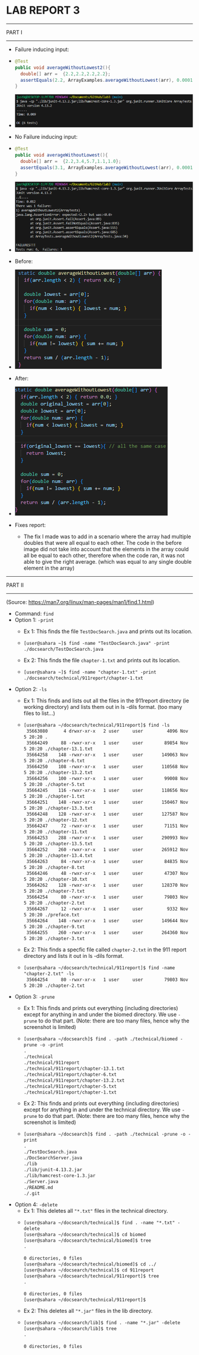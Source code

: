 # **LAB REPORT 3**

***
PART I
***

  * Failure inducing input:
  * ```java
    @Test
    public void averageWithoutLowest2(){
      double[] arr =  {2.2,2.2,2.2,2.2};
      assertEquals(2.2, ArrayExamples.averageWithoutLowest(arr), 0.0001);
    }
    ```
  * ![Image](lab3_code1.png)

  * No Failure inducing input:
  * ```java
    @Test
    public void averageWithoutLowest(){
      double[] arr =  {2.2,3.4,5.7,1.1,1.0};
      assertEquals(3.1, ArrayExamples.averageWithoutLowest(arr), 0.0001);
    }
    ```
  * ![Image](lab3_code2.png)

  * Before:
  * ![Image](lab3_code3.png)
  * After:
  * ![Image](lab3_code4.png)

  * Fixes report:
    * The fix I made was to add in a scenario where the array had multiple doubles that were all equal to each other. The code in the before image did not take into account that the elements in the array could all be equal to each other, therefore when the code ran, it was not able to give the right average. (which was equal to any single double element in the array)
   
***
PART II
***

(Source: https://man7.org/linux/man-pages/man1/find.1.html)

 * Command: `find`
 * Option 1: `-print`
   * Ex 1: This finds the file `TestDocSearch.java` and prints out its location.
   * ```
     [user@sahara ~]$ find -name "TestDocSearch.java" -print
     ./docsearch/TestDocSearch.java
     ```
     
   * Ex 2: This finds the file `chapter-1.txt` and prints out its location.
   * ```
     [user@sahara ~]$ find -name "chapter-1.txt" -print
     ./docsearch/technical/911report/chapter-1.txt
     ```
 * Option 2:  `-ls`
   * Ex 1: This finds and lists out all the files in the 911report directory (ie working directory) and lists them out in ls -dils format. (too many files to list...)
   * ```
     [user@sahara ~/docsearch/technical/911report]$ find -ls
      35663080      4 drwxr-xr-x   2 user     user         4096 Nov  5 20:20 .
      35664249     88 -rwxr-xr-x   1 user     user        89854 Nov  5 20:20 ./chapter-13.1.txt
      35664258    148 -rwxr-xr-x   1 user     user       149063 Nov  5 20:20 ./chapter-6.txt
      35664250    108 -rwxr-xr-x   1 user     user       110568 Nov  5 20:20 ./chapter-13.2.txt
      35664256    100 -rwxr-xr-x   1 user     user        99008 Nov  5 20:20 ./chapter-5.txt
      35664245    116 -rwxr-xr-x   1 user     user       118656 Nov  5 20:20 ./chapter-1.txt
      35664251    148 -rwxr-xr-x   1 user     user       150467 Nov  5 20:20 ./chapter-13.3.txt
      35664248    128 -rwxr-xr-x   1 user     user       127587 Nov  5 20:20 ./chapter-12.txt
      35664247     72 -rwxr-xr-x   1 user     user        71151 Nov  5 20:20 ./chapter-11.txt
      35664253    288 -rwxr-xr-x   1 user     user       290993 Nov  5 20:20 ./chapter-13.5.txt
      35664252    260 -rwxr-xr-x   1 user     user       265912 Nov  5 20:20 ./chapter-13.4.txt
      35664263     84 -rwxr-xr-x   1 user     user        84835 Nov  5 20:20 ./chapter-8.txt
      35664246     48 -rwxr-xr-x   1 user     user        47307 Nov  5 20:20 ./chapter-10.txt
      35664262    128 -rwxr-xr-x   1 user     user       128370 Nov  5 20:20 ./chapter-7.txt
      35664254     80 -rwxr-xr-x   1 user     user        79803 Nov  5 20:20 ./chapter-2.txt
      35664267     12 -rwxr-xr-x   1 user     user         9332 Nov  5 20:20 ./preface.txt
      35664264    148 -rwxr-xr-x   1 user     user       149644 Nov  5 20:20 ./chapter-9.txt
      35664255    260 -rwxr-xr-x   1 user     user       264360 Nov  5 20:20 ./chapter-3.txt
     ```
  
   * Ex 2: This finds a specfic file called `chapter-2.txt` in the 911 report directory and lists it out in ls -dils format.
   * ```
     [user@sahara ~/docsearch/technical/911report]$ find -name "chapter-2.txt" -ls
      35664254     80 -rwxr-xr-x   1 user     user        79803 Nov  5 20:20 ./chapter-2.txt
     ```
 * Option 3: `-prune`
   * Ex 1: This finds and prints out everything (including directories) except for anything in and under the biomed directory. We use `-prune` to do that part. (Note: there are too many files, hence why the screenshot is limited)
   * ```
     [user@sahara ~/docsearch]$ find . -path ./technical/biomed -prune -o -print
     .
     ./technical
     ./technical/911report
     ./technical/911report/chapter-13.1.txt
     ./technical/911report/chapter-6.txt
     ./technical/911report/chapter-13.2.txt
     ./technical/911report/chapter-5.txt
     ./technical/911report/chapter-1.txt
     ```
  
   * Ex 2: This finds and prints out everything (including directories) except for anything in and under the technical directory. We use `-prune` to do that part. (Note: there are too many files, hence why the screenshot is limited)
   * ```
     [user@sahara ~/docsearch]$ find . -path ./technical -prune -o -print
     .
     ./TestDocSearch.java
     ./DocSearchServer.java
     ./lib
     ./lib/junit-4.13.2.jar
     ./lib/hamcrest-core-1.3.jar
     ./Server.java
     ./README.md
     ./.git
     ```
 * Option 4: `-delete`
   * Ex 1: This deletes all `"*.txt"` files in the technical directory.
   * ```
     [user@sahara ~/docsearch/technical]$ find . -name "*.txt" -delete
     [user@sahara ~/docsearch/technical]$ cd biomed
     [user@sahara ~/docsearch/technical/biomed]$ tree
     .

     0 directories, 0 files
     [user@sahara ~/docsearch/technical/biomed]$ cd ../
     [user@sahara ~/docsearch/technical]$ cd 911report
     [user@sahara ~/docsearch/technical/911report]$ tree
     .

     0 directories, 0 files
     [user@sahara ~/docsearch/technical/911report]$
     ```
   * Ex 2: This deletes all `"*.jar"` files in the lib directory.
   * ```
     [user@sahara ~/docsearch/lib]$ find . -name "*.jar" -delete
     [user@sahara ~/docsearch/lib]$ tree
     .

     0 directories, 0 files
     ```
  























